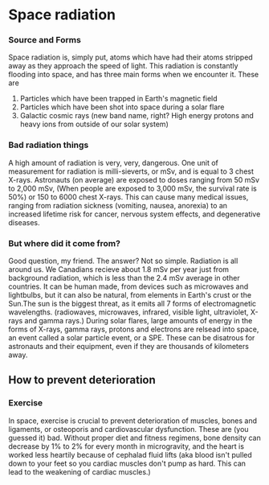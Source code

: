 # Space radiation
### Source and Forms

Space radiation is, simply put, atoms which have had their atoms stripped away as they approach the speed of light. This radiation is constantly flooding into space, and has three main forms when we encounter it. These are
1. Particles which have been trapped in Earth's magnetic field
2. Particles which have been shot into space during a solar flare
3. Galactic cosmic rays (new band name, right? High energy protons and heavy ions from outside of our solar system)
### Bad radiation things
A high amount of radiation is very, very, dangerous. One unit of measurement for radiation is milli-sieverts, or mSv, and is equal to 3 chest X-rays. Astronauts (on average) are exposed to doses ranging from 50 mSv to 2,000 mSv, (When people are exposed to 3,000 mSv, the survival rate is 50%) or 150 to 6000 chest X-rays. This can cause many medical issues, ranging from radiation sickness (vomiting, nausea, anorexia) to an increased lifetime risk for cancer, nervous system effects, and degenerative diseases. 
### But where did it come from?
Good question, my friend. The answer? Not so simple. Radiation is all around us. We Canadians recieve about 1.8 mSv per year just from background radiation, which is less than the 2.4 mSv average in other countries. It can be human made, from devices such as microwaves and lightbulbs, but it can also be natural, from elements in Earth's crust or the Sun.The sun is the biggest threat, as it emits all 7 forms of electromagnetic wavelengths. (radiowaves, microwaves, infrared, visible light, ultraviolet, X-rays and gamma rays.) During solar flares, large amounts of energy in the forms of X-rays, gamma rays, protons and electrons are relsead into space, an event called a solar particle event, or a SPE. These can be disatrous for astronauts and their equipment, even if they are thousands of kilometers away. 

## How to prevent deterioration
### Exercise
In space, exercise is crucial to prevent deterioration of muscles, bones and ligaments, or osteoporis and cardiovascular dysfunction. These are (you guessed it) bad. Without proper diet and fitness regimens, bone density can decrease by 1% to 2% for every month in microgravity, and the heart is worked less heartily because of cephalad fluid lifts (aka blood isn't pulled down to your feet so you cardiac muscles don't pump as hard. This can lead to the weakening of cardiac muscles.)


